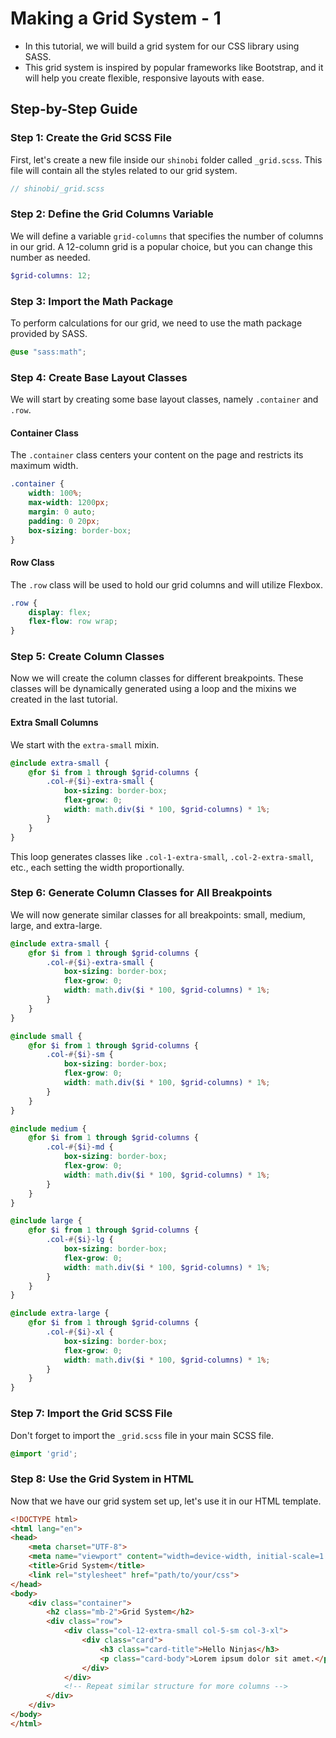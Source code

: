 # Making a Grid System - 1

- In this tutorial, we will build a grid system for our CSS library using SASS.
- This grid system is inspired by popular frameworks like Bootstrap, and it will help you create flexible, responsive layouts with ease.

## Step-by-Step Guide

### Step 1: Create the Grid SCSS File

First, let's create a new file inside our `shinobi` folder called `_grid.scss`. This file will contain all the styles related to our grid system.

```scss
// shinobi/_grid.scss
```

### Step 2: Define the Grid Columns Variable

We will define a variable `grid-columns` that specifies the number of columns in our grid. A 12-column grid is a popular choice, but you can change this number as needed.

```scss
$grid-columns: 12;
```

### Step 3: Import the Math Package

To perform calculations for our grid, we need to use the math package provided by SASS.

```scss
@use "sass:math";
```

### Step 4: Create Base Layout Classes

We will start by creating some base layout classes, namely `.container` and `.row`.

#### Container Class

The `.container` class centers your content on the page and restricts its maximum width.

```scss
.container {
    width: 100%;
    max-width: 1200px;
    margin: 0 auto;
    padding: 0 20px;
    box-sizing: border-box;
}
```

#### Row Class

The `.row` class will be used to hold our grid columns and will utilize Flexbox.

```scss
.row {
    display: flex;
    flex-flow: row wrap;
}
```

### Step 5: Create Column Classes

Now we will create the column classes for different breakpoints. These classes will be dynamically generated using a loop and the mixins we created in the last tutorial.

#### Extra Small Columns

We start with the `extra-small` mixin.

```scss
@include extra-small {
    @for $i from 1 through $grid-columns {
        .col-#{$i}-extra-small {
            box-sizing: border-box;
            flex-grow: 0;
            width: math.div($i * 100, $grid-columns) * 1%;
        }
    }
}
```

This loop generates classes like `.col-1-extra-small`, `.col-2-extra-small`, etc., each setting the width proportionally.

### Step 6: Generate Column Classes for All Breakpoints

We will now generate similar classes for all breakpoints: small, medium, large, and extra-large.

```scss
@include extra-small {
    @for $i from 1 through $grid-columns {
        .col-#{$i}-extra-small {
            box-sizing: border-box;
            flex-grow: 0;
            width: math.div($i * 100, $grid-columns) * 1%;
        }
    }
}

@include small {
    @for $i from 1 through $grid-columns {
        .col-#{$i}-sm {
            box-sizing: border-box;
            flex-grow: 0;
            width: math.div($i * 100, $grid-columns) * 1%;
        }
    }
}

@include medium {
    @for $i from 1 through $grid-columns {
        .col-#{$i}-md {
            box-sizing: border-box;
            flex-grow: 0;
            width: math.div($i * 100, $grid-columns) * 1%;
        }
    }
}

@include large {
    @for $i from 1 through $grid-columns {
        .col-#{$i}-lg {
            box-sizing: border-box;
            flex-grow: 0;
            width: math.div($i * 100, $grid-columns) * 1%;
        }
    }
}

@include extra-large {
    @for $i from 1 through $grid-columns {
        .col-#{$i}-xl {
            box-sizing: border-box;
            flex-grow: 0;
            width: math.div($i * 100, $grid-columns) * 1%;
        }
    }
}
```

### Step 7: Import the Grid SCSS File

Don't forget to import the `_grid.scss` file in your main SCSS file.

```scss
@import 'grid';
```

### Step 8: Use the Grid System in HTML

Now that we have our grid system set up, let's use it in our HTML template.

```html
<!DOCTYPE html>
<html lang="en">
<head>
    <meta charset="UTF-8">
    <meta name="viewport" content="width=device-width, initial-scale=1.0">
    <title>Grid System</title>
    <link rel="stylesheet" href="path/to/your/css">
</head>
<body>
    <div class="container">
        <h2 class="mb-2">Grid System</h2>
        <div class="row">
            <div class="col-12-extra-small col-5-sm col-3-xl">
                <div class="card">
                    <h3 class="card-title">Hello Ninjas</h3>
                    <p class="card-body">Lorem ipsum dolor sit amet.</p>
                </div>
            </div>
            <!-- Repeat similar structure for more columns -->
        </div>
    </div>
</body>
</html>
```
